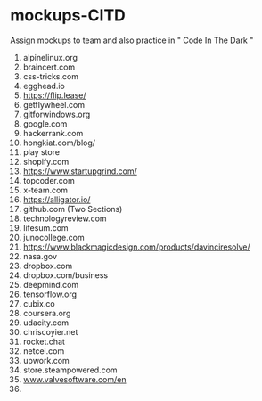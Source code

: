 # mockups-CITD
Assign mockups to team and also practice in " Code In The Dark "

1.  alpinelinux.org
2.  braincert.com
3.  css-tricks.com
4.  egghead.io
5.  https://flip.lease/
6.  getflywheel.com
7.  gitforwindows.org
8.  google.com
9.  hackerrank.com
10. hongkiat.com/blog/
11. play store
12. shopify.com
13. https://www.startupgrind.com/
14. topcoder.com
15. x-team.com
16. https://alligator.io/
17. github.com (Two Sections)
18. technologyreview.com
19. lifesum.com
20. junocollege.com
21. https://www.blackmagicdesign.com/products/davinciresolve/
22. nasa.gov
23. dropbox.com
24. dropbox.com/business
25. deepmind.com
26. tensorflow.org
27. cubix.co
28. coursera.org
29. udacity.com
30. chriscoyier.net
31. rocket.chat
32. netcel.com
33. upwork.com
34. store.steampowered.com
35. www.valvesoftware.com/en
36.

